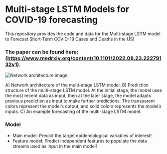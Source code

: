 # Multi-stage LSTM Models for COVID-19 forecasting
This repository provides the code and data for the Multi-stage LSTM model to Forecast Short-Term COVID-19 Cases and Deaths in the US!
### The paper can be found here: (https://www.medrxiv.org/content/10.1101/2022.08.23.22279132v1).

![Network architecture ![image](https://user-images.githubusercontent.com/47940478/202015773-ece717e7-743d-4e07-b3c8-00543abf4682.png)
](https://github.com/hongru94/multi_stage_LSTM/blob/main/figures/figure_1.png?raw=true "Multi-stage LSTM model")

A) Network architecture of the multi-stage LSTM model. B) Prediction structure of the multi-stage LSTM model. At the initial stage, the model uses the most recent data as input, then at the later stage, the model adapts previous prediction as input to make further predictions. The transparent colors represent the model’s output, and solid colors represents the model’s inputs. C) An example forecasting of the multi-stage LSTM model.

### Model
- Main model: Predict the target epidemiological variables of interest!
- Feature model: Predict independent features to populate the data streams used as input in the main model!

